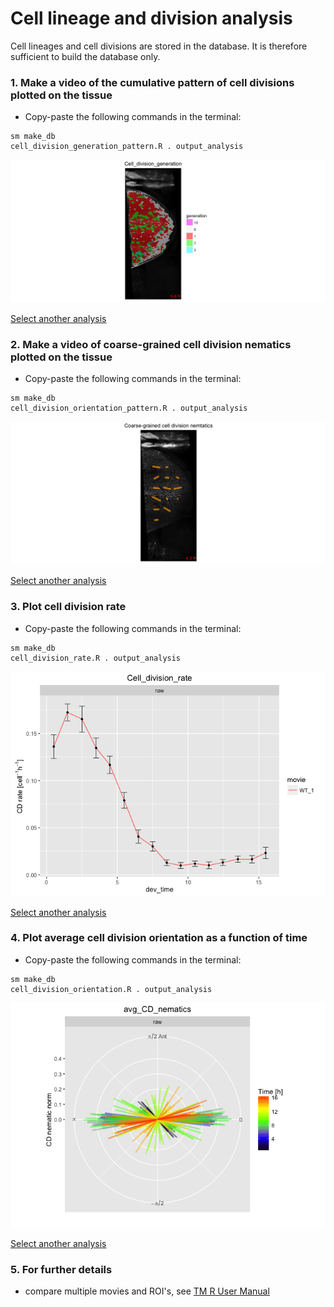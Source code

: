 
# Cell lineage and division analysis

Cell lineages and cell divisions are stored in the database. It is therefore sufficient to build the database only.


### 1. Make a video of the cumulative pattern of cell divisions plotted on the tissue

* Copy-paste the following commands in the terminal:

```
sm make_db 
cell_division_generation_pattern.R . output_analysis
```

![](cell_lineage_and_divisions_files/figure-html/cumulative_cell_division_pattern-1.png)

[Select another analysis](tm_qs_example_data.md#3-select-the-analysis-you-are-interested-in)

### 2. Make a video of coarse-grained cell division nematics plotted on the tissue

* Copy-paste the following commands in the terminal:

```
sm make_db 
cell_division_orientation_pattern.R . output_analysis
```

![](cell_lineage_and_divisions_files/figure-html/cell_division_nematic_pattern-1.png)

[Select another analysis](tm_qs_example_data.md#3-select-the-analysis-you-are-interested-in)


### 3. Plot cell division rate
* Copy-paste the following commands in the terminal:

```
sm make_db 
cell_division_rate.R . output_analysis
```

![](cell_lineage_and_divisions_files/figure-html/cell_division_rate-1.png)

[Select another analysis](tm_qs_example_data.md#3-select-the-analysis-you-are-interested-in)

### 4. Plot average cell division orientation as a function of time
* Copy-paste the following commands in the terminal:

```
sm make_db 
cell_division_orientation.R . output_analysis
```

![](cell_lineage_and_divisions_files/figure-html/cell_division_orientation-1.png)

[Select another analysis](tm_qs_example_data.md#3-select-the-analysis-you-are-interested-in)

### 5. For further details

* compare multiple movies and ROI's, see [TM R User Manual](https://mpicbg-scicomp.github.io/tissue_miner/tm_tutorial/R-tutorial.html#comparing-averaged-quantities-between-movies-and-rois)
